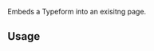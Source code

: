 Embeds a Typeform into an exisitng page.

## Usage

<Typeform url='https://tailwise.typeform.com/to/bFzdit' />
